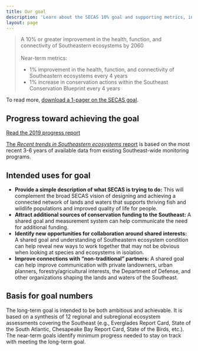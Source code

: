 ```yaml
---
title: Our goal
description: 'Learn about the SECAS 10% goal and supporting metrics, including underlying data and progress towards the goal.'
layout: page
---
```


<blockquote>A 10% or greater improvement in the health, function, and connectivity of Southeastern ecosystems by 2060<br><br>
Near-term metrics:<br>
<ul><li>1% improvement in the health, function, and connectivity of Southeastern ecosystems every 4 years</li>
<li>1% increase in conservation actions within the Southeast Conservation Blueprint every 4 years</li></ul>
</blockquote>

To read more, <a href="../pdf/secas-one-pager.pdf">download a 1-pager on the SECAS goal</a>.

## Progress toward achieving the goal

<div class="call-to-action">
  <a href="../pdf/SECAS-goal-report-2019.pdf" target="_blank" title="Read the 2019 progress report">Read the 2019 progress report</a>
</div>

<a href="../pdf/SECAS-goal-report-2019.pdf">The *Recent trends in Southeastern ecosystems* report</a> is based on the most recent 3-6 years of available data from existing Southeast-wide monitoring programs.

## Intended uses for goal

- **Provide a simple description of what SECAS is trying to do:** This will complement the broad SECAS vision of designing and achieving a connected network of lands and waters that supports thriving fish and wildlife populations and improved quality of life for people.
- **Attract additional sources of conservation funding to the Southeast:** A shared goal and measurement system can help communicate the need for additional funding.
- **Identify new opportunities for collaboration around shared interests:** A shared goal and understanding of Southeastern ecosystem condition can help reveal new ways to work together that may not be obvious when looking at species and ecosystems in isolation.
- **Improve connections with “non-traditional” partners:** A shared goal can help improve communication with private landowners, urban planners, forestry/agricultural interests, the Department of Defense, and other organizations shaping the lands and waters of the Southeast.

## Basis for goal numbers

The long-term goal is intended to be both ambitious and achievable. It is based on a synthesis of 12 regional and subregional ecosystem assessments covering the Southeast (e.g., Everglades Report Card, State of the South Atlantic, Chesapeake Bay Report Card, State of the Birds, etc.). The near-term goals identify minimum progress needed to stay on track with meeting the long-term goal.
